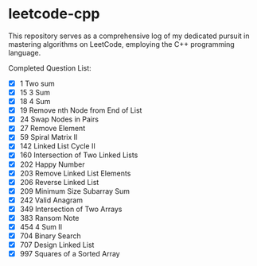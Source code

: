 # leetcode-cpp

This repository serves as a comprehensive log of my dedicated pursuit in mastering algorithms on LeetCode, employing the C++ programming language.

Completed Question List:

* [X] 1 Two sum
* [X] 15 3 Sum
* [X] 18 4 Sum
* [X] 19 Remove nth Node from End of List
* [X] 24 Swap Nodes in Pairs
* [X] 27 Remove Element
* [X] 59 Spiral Matrix II
* [X] 142 Linked List Cycle II
* [X] 160 Intersection of Two Linked Lists
* [X] 202 Happy Number
* [X] 203 Remove Linked List Elements
* [X] 206 Reverse Linked List
* [X] 209 Minimum Size Subarray Sum
* [X] 242 Valid Anagram
* [X] 349 Intersection of Two Arrays
* [X] 383 Ransom Note
* [X] 454 4 Sum II
* [X] 704 Binary Search
* [X] 707 Design Linked List
* [X] 997 Squares of a Sorted Array
